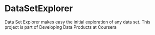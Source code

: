 DataSetExplorer
===============

Data Set Explorer makes easy the initial exploration of any data set. This project is part of Developing Data Products at Coursera
